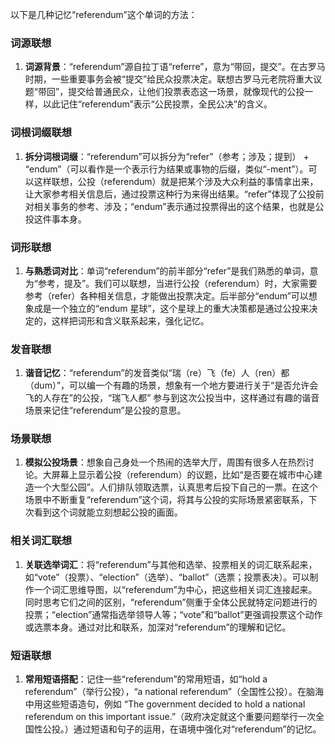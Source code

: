 以下是几种记忆“referendum”这个单词的方法：

### 词源联想
1. **词源背景**：“referendum”源自拉丁语“referre”，意为“带回，提交”。在古罗马时期，一些重要事务会被“提交”给民众投票决定。联想古罗马元老院将重大议题“带回”，提交给普通民众，让他们投票表态这一场景，就像现代的公投一样，以此记住“referendum”表示“公民投票，全民公决”的含义。

### 词根词缀联想
1. **拆分词根词缀**：“referendum”可以拆分为“refer”（参考；涉及；提到） + “endum”（可以看作是一个表示行为结果或事物的后缀，类似“-ment”）。可以这样联想，公投（referendum）就是把某个涉及大众利益的事情拿出来，让大家参考相关信息后，通过投票这种行为来得出结果。“refer”体现了公投前对相关事务的参考、涉及；“endum”表示通过投票得出的这个结果，也就是公投这件事本身。

### 词形联想
1. **与熟悉词对比**：单词“referendum”的前半部分“refer”是我们熟悉的单词，意为“参考，提及”。我们可以联想，当进行公投（referendum）时，大家需要参考（refer）各种相关信息，才能做出投票决定。后半部分“endum”可以想象成是一个独立的“endum 星球”，这个星球上的重大决策都是通过公投来决定的，这样把词形和含义联系起来，强化记忆。

### 发音联想
1. **谐音记忆**：“referendum”的发音类似“瑞（re）飞（fe）人（ren）都（dum）”，可以编一个有趣的场景，想象有一个地方要进行关于“是否允许会飞的人存在”的公投，“瑞飞人都” 参与到这次公投当中，这样通过有趣的谐音场景来记住“referendum”是公投的意思。

### 场景联想
1. **模拟公投场景**：想象自己身处一个热闹的选举大厅，周围有很多人在热烈讨论。大屏幕上显示着公投（referendum）的议题，比如“是否要在城市中心建造一个大型公园”。人们排队领取选票，认真思考后投下自己的一票。在这个场景中不断重复“referendum”这个词，将其与公投的实际场景紧密联系，下次看到这个词就能立刻想起公投的画面。

### 相关词汇联想
1. **关联选举词汇**：将“referendum”与其他和选举、投票相关的词汇联系起来，如“vote”（投票）、“election”（选举）、“ballot”（选票；投票表决）。可以制作一个词汇思维导图，以“referendum”为中心，把这些相关词汇连接起来。同时思考它们之间的区别，“referendum”侧重于全体公民就特定问题进行的投票；“election”通常指选举领导人等；“vote”和“ballot”更强调投票这个动作或选票本身。通过对比和联系，加深对“referendum”的理解和记忆。

### 短语联想
1. **常用短语搭配**：记住一些“referendum”的常用短语，如“hold a referendum”（举行公投），“a national referendum”（全国性公投）。在脑海中用这些短语造句，例如 “The government decided to hold a national referendum on this important issue.”（政府决定就这个重要问题举行一次全国性公投。）通过短语和句子的运用，在语境中强化对“referendum”的记忆。 